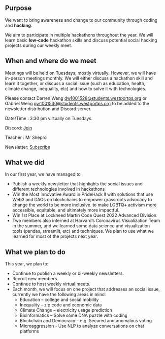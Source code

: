 ##  Purpose
We want to bring awareness and change to our community through coding and **hacking**.  
 
We aim to participate in multiple hackathons throughout the year. We will learn basic **low-code** hackathon skills and discuss potential social hacking projects during our weekly meet.
 
## When and where do we meet
Meetings will be held on Tuesdays, mostly virtually. However, we will have in-person meetings monthly. We will either discuss a hackathon skill and learn it together, or discuss a social issue (such as education, health, climate change, inequality, etc) and how to solve it with technologies.
 
Please contact Darren Weng <dw1001528@students.westportps.org> or Gabriel Weng <gw1001530@students.westportps.org> to be added to the newsletter distribution and Discord server.
 
Date/Time : 3:30 pm virtually on Tuesdays.

Discord: [Join](https://discord.gg/JzjhZKVY3K)

Teacher : Mr Shepro

Newsletter: [Subscribe](https://lb.benchmarkemail.com//listbuilder/signupnew?5hjt8JVutE5neiOpRQsKVf5pwVnAjsSIni71Jey0dd3tO5iNRn8gS049TyW7spdJ)

## What we did
 
In our first year, we have managed to
 
- Publish a weekly newsletter that highlights the social issues and different technologies involved in hackathons
- Win the Most Innovative Award in PrideHack II with solutions that use Web3 and DAOs on blockchains to empower grassroots advocacy to change the world to be more inclusive. to make LGBTQ+ activism more accessible, equitable, and ultimately more impactful.
- Win 1st Place at Lockheed Martin Code Quest 2022 Advanced Division.
- Two members also interned at Harvard’s Coronavirus Visualization Team in the summer, and we learned some data science and visualization tools (pandas, streamlit, etc) and techniques. We plan to use what we learned for most of the projects next year.
 
## What we plan to do
 
This year, we plan to:
 
- Continue to publish a weekly or bi-weekly newsletters.
- Recruit new members.
- Continue to host weekly virtual meets.
- Each month, we will focus on one project that addresses an social issue, currently we have the following areas in mind:
    - Education – college and social mobility
    - Inequality – zip code and economic data
    - Climate Change – electricity usage prediction
    - Bioinformatics – Solve some DNA puzzle with coding
    - Blockchain and Democracy – e.g. Secured and anomalous voting
    - Microaggression - Use NLP to analyze conversations on chat platforms
 
